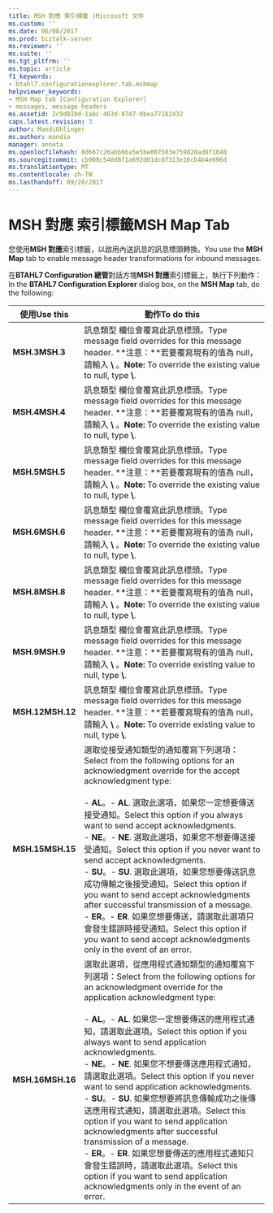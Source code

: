 ```yaml
---
title: MSH 對應 索引標籤 |Microsoft 文件
ms.custom: ''
ms.date: 06/08/2017
ms.prod: biztalk-server
ms.reviewer: ''
ms.suite: ''
ms.tgt_pltfrm: ''
ms.topic: article
f1_keywords:
- btahl7.configurationexplorer.tab.mshmap
helpviewer_keywords:
- MSH Map tab [Configuration Explorer]
- messages, message headers
ms.assetid: 2c9d81bd-1abc-463d-87d7-0bea77182432
caps.latest.revision: 3
author: MandiOhlinger
ms.author: mandia
manager: anneta
ms.openlocfilehash: 8d667c26abb66a5e5be007503e759820ad8f1040
ms.sourcegitcommit: cb908c540d8f1a692d01dc8f313e16cb4b4e696d
ms.translationtype: MT
ms.contentlocale: zh-TW
ms.lasthandoff: 09/20/2017
---
```

# <a name="msh-map-tab"></a><span data-ttu-id="dab6b-102">MSH 對應 索引標籤</span><span class="sxs-lookup"><span data-stu-id="dab6b-102">MSH Map Tab</span></span>
<span data-ttu-id="dab6b-103">您使用**MSH 對應**索引標籤，以啟用內送訊息的訊息標頭轉換。</span><span class="sxs-lookup"><span data-stu-id="dab6b-103">You use the **MSH Map** tab to enable message header transformations for inbound messages.</span></span>  
  
 <span data-ttu-id="dab6b-104">在**BTAHL7 Configuration 總管**對話方塊**MSH 對應**索引標籤上，執行下列動作：</span><span class="sxs-lookup"><span data-stu-id="dab6b-104">In the **BTAHL7 Configuration Explorer** dialog box, on the **MSH Map** tab, do the following:</span></span>  
  
|<span data-ttu-id="dab6b-105">使用</span><span class="sxs-lookup"><span data-stu-id="dab6b-105">Use this</span></span>|<span data-ttu-id="dab6b-106">動作</span><span class="sxs-lookup"><span data-stu-id="dab6b-106">To do this</span></span>|  
|--------------|----------------|  
|<span data-ttu-id="dab6b-107">**MSH.3**</span><span class="sxs-lookup"><span data-stu-id="dab6b-107">**MSH.3**</span></span>|<span data-ttu-id="dab6b-108">訊息類型 欄位會覆寫此訊息標頭。</span><span class="sxs-lookup"><span data-stu-id="dab6b-108">Type message field overrides for this message header.</span></span> <span data-ttu-id="dab6b-109">**注意：**若要覆寫現有的值為 null，請輸入 **\\** 。</span><span class="sxs-lookup"><span data-stu-id="dab6b-109">**Note:**  To override the existing value to null, type **\\**.</span></span>|  
|<span data-ttu-id="dab6b-110">**MSH.4**</span><span class="sxs-lookup"><span data-stu-id="dab6b-110">**MSH.4**</span></span>|<span data-ttu-id="dab6b-111">訊息類型 欄位會覆寫此訊息標頭。</span><span class="sxs-lookup"><span data-stu-id="dab6b-111">Type message field overrides for this message header.</span></span> <span data-ttu-id="dab6b-112">**注意：**若要覆寫現有的值為 null，請輸入 **\\** 。</span><span class="sxs-lookup"><span data-stu-id="dab6b-112">**Note:**  To override the existing value to null, type **\\**.</span></span>|  
|<span data-ttu-id="dab6b-113">**MSH.5**</span><span class="sxs-lookup"><span data-stu-id="dab6b-113">**MSH.5**</span></span>|<span data-ttu-id="dab6b-114">訊息類型 欄位會覆寫此訊息標頭。</span><span class="sxs-lookup"><span data-stu-id="dab6b-114">Type message field overrides for this message header.</span></span> <span data-ttu-id="dab6b-115">**注意：**若要覆寫現有的值為 null，請輸入 **\\** 。</span><span class="sxs-lookup"><span data-stu-id="dab6b-115">**Note:**  To override the existing value to null, type **\\**.</span></span>|  
|<span data-ttu-id="dab6b-116">**MSH.6**</span><span class="sxs-lookup"><span data-stu-id="dab6b-116">**MSH.6**</span></span>|<span data-ttu-id="dab6b-117">訊息類型 欄位會覆寫此訊息標頭。</span><span class="sxs-lookup"><span data-stu-id="dab6b-117">Type message field overrides for this message header.</span></span> <span data-ttu-id="dab6b-118">**注意：**若要覆寫現有的值為 null，請輸入 **\\** 。</span><span class="sxs-lookup"><span data-stu-id="dab6b-118">**Note:**  To override the existing value to null, type **\\**.</span></span>|  
|<span data-ttu-id="dab6b-119">**MSH.8**</span><span class="sxs-lookup"><span data-stu-id="dab6b-119">**MSH.8**</span></span>|<span data-ttu-id="dab6b-120">訊息類型 欄位會覆寫此訊息標頭。</span><span class="sxs-lookup"><span data-stu-id="dab6b-120">Type message field overrides for this message header.</span></span> <span data-ttu-id="dab6b-121">**注意：**若要覆寫現有的值為 null，請輸入 **\\** 。</span><span class="sxs-lookup"><span data-stu-id="dab6b-121">**Note:**  To override the existing value to null, type **\\**.</span></span>|  
|<span data-ttu-id="dab6b-122">**MSH.9**</span><span class="sxs-lookup"><span data-stu-id="dab6b-122">**MSH.9**</span></span>|<span data-ttu-id="dab6b-123">訊息類型 欄位會覆寫此訊息標頭。</span><span class="sxs-lookup"><span data-stu-id="dab6b-123">Type message field overrides for this message header.</span></span> <span data-ttu-id="dab6b-124">**注意：**若要覆寫現有的值為 null，請輸入 **\\** 。</span><span class="sxs-lookup"><span data-stu-id="dab6b-124">**Note:**  To override existing value to null, type **\\**.</span></span>|  
|<span data-ttu-id="dab6b-125">**MSH.12**</span><span class="sxs-lookup"><span data-stu-id="dab6b-125">**MSH.12**</span></span>|<span data-ttu-id="dab6b-126">訊息類型 欄位會覆寫此訊息標頭。</span><span class="sxs-lookup"><span data-stu-id="dab6b-126">Type message field overrides for this message header.</span></span> <span data-ttu-id="dab6b-127">**注意：**若要覆寫現有的值為 null，請輸入 **\\** 。</span><span class="sxs-lookup"><span data-stu-id="dab6b-127">**Note:**  To override existing value to null, type **\\**.</span></span>|  
|<span data-ttu-id="dab6b-128">**MSH.15**</span><span class="sxs-lookup"><span data-stu-id="dab6b-128">**MSH.15**</span></span>|<span data-ttu-id="dab6b-129">選取從接受通知類型的通知覆寫下列選項：</span><span class="sxs-lookup"><span data-stu-id="dab6b-129">Select from the following options for an acknowledgment override for the accept acknowledgment type:</span></span><br /><br /> <span data-ttu-id="dab6b-130">-   **AL**。</span><span class="sxs-lookup"><span data-stu-id="dab6b-130">-   **AL**.</span></span> <span data-ttu-id="dab6b-131">選取此選項，如果您一定想要傳送接受通知。</span><span class="sxs-lookup"><span data-stu-id="dab6b-131">Select this option if you always want to send accept acknowledgments.</span></span><br /><span data-ttu-id="dab6b-132">-   **NE**。</span><span class="sxs-lookup"><span data-stu-id="dab6b-132">-   **NE**.</span></span> <span data-ttu-id="dab6b-133">選取此選項，如果您不想要傳送接受通知。</span><span class="sxs-lookup"><span data-stu-id="dab6b-133">Select this option if you never want to send accept acknowledgments.</span></span><br /><span data-ttu-id="dab6b-134">-   **SU**。</span><span class="sxs-lookup"><span data-stu-id="dab6b-134">-   **SU**.</span></span> <span data-ttu-id="dab6b-135">選取此選項，如果您想要傳送訊息成功傳輸之後接受通知。</span><span class="sxs-lookup"><span data-stu-id="dab6b-135">Select this option if you want to send accept acknowledgments after successful transmission of a message.</span></span><br /><span data-ttu-id="dab6b-136">-   **ER**。</span><span class="sxs-lookup"><span data-stu-id="dab6b-136">-   **ER**.</span></span> <span data-ttu-id="dab6b-137">如果您想要傳送，請選取此選項只會發生錯誤時接受通知。</span><span class="sxs-lookup"><span data-stu-id="dab6b-137">Select this option if you want to send accept acknowledgments only in the event of an error.</span></span>|  
|<span data-ttu-id="dab6b-138">**MSH.16**</span><span class="sxs-lookup"><span data-stu-id="dab6b-138">**MSH.16**</span></span>|<span data-ttu-id="dab6b-139">選取此選項，從應用程式通知類型的通知覆寫下列選項：</span><span class="sxs-lookup"><span data-stu-id="dab6b-139">Select from the following options for an acknowledgment override for the application acknowledgment type:</span></span><br /><br /> <span data-ttu-id="dab6b-140">-   **AL**。</span><span class="sxs-lookup"><span data-stu-id="dab6b-140">-   **AL**.</span></span> <span data-ttu-id="dab6b-141">如果您一定想要傳送的應用程式通知，請選取此選項。</span><span class="sxs-lookup"><span data-stu-id="dab6b-141">Select this option if you always want to send application acknowledgments.</span></span><br /><span data-ttu-id="dab6b-142">-   **NE**。</span><span class="sxs-lookup"><span data-stu-id="dab6b-142">-   **NE**.</span></span> <span data-ttu-id="dab6b-143">如果您不想要傳送應用程式通知，請選取此選項。</span><span class="sxs-lookup"><span data-stu-id="dab6b-143">Select this option if you never want to send application acknowledgments.</span></span><br /><span data-ttu-id="dab6b-144">-   **SU**。</span><span class="sxs-lookup"><span data-stu-id="dab6b-144">-   **SU**.</span></span> <span data-ttu-id="dab6b-145">如果您想要將訊息傳輸成功之後傳送應用程式通知，請選取此選項。</span><span class="sxs-lookup"><span data-stu-id="dab6b-145">Select this option if you want to send application acknowledgments after successful transmission of a message.</span></span><br /><span data-ttu-id="dab6b-146">-   **ER**。</span><span class="sxs-lookup"><span data-stu-id="dab6b-146">-   **ER**.</span></span> <span data-ttu-id="dab6b-147">如果您想要傳送的應用程式通知只會發生錯誤時，請選取此選項。</span><span class="sxs-lookup"><span data-stu-id="dab6b-147">Select this option if you want to send application acknowledgments only in the event of an error.</span></span>|